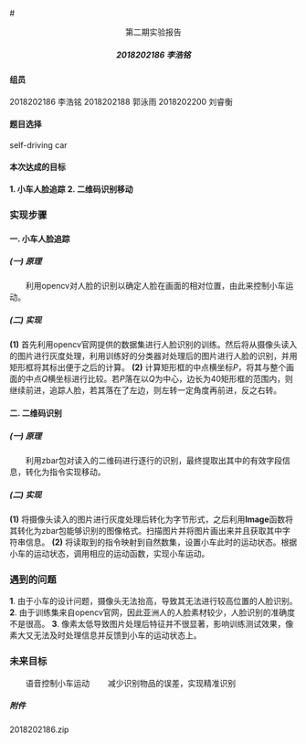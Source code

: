 #<center> 第二期实验报告 </center>
##### <center> 2018202186 李浩铭 </center>
#### 组员
2018202186 李浩铭
2018202188 郭泳雨
2018202200 刘睿衡
#### 题目选择
self-driving car

#### 本次达成的目标
**1. 小车人脸追踪**
**2. 二维码识别移动**

### 实现步骤
#### 一. 小车人脸追踪
##### (一) 原理
&emsp;&emsp;利用opencv对人脸的识别以确定人脸在画面的相对位置，由此来控制小车运动。
##### (二) 实现
**(1)** 首先利用opencv官网提供的数据集进行人脸识别的训练。然后将从摄像头读入的图片进行灰度处理，利用训练好的分类器对处理后的图片进行人脸的识别，并用矩形框将其标出便于之后的计算。
**(2)** 计算矩形框的中点横坐标*P*，将其与整个画面的中点*Q*横坐标进行比较。若*P*落在以*Q*为中心，边长为40矩形框的范围内，则继续前进，追踪人脸，若其落在了左边，则左转一定角度再前进，反之右转。

#### 二. 二维码识别
##### (一) 原理
&emsp;&emsp;利用zbar包对读入的二维码进行逐行的识别，最终提取出其中的有效字段信息，转化为指令实现移动。
##### (二) 实现
**(1)** 将摄像头读入的图片进行灰度处理后转化为字节形式，之后利用**Image**函数将其转化为zbar包能够识别的图像格式。扫描图片并将图片画出来并且获取其中字符串信息。
**(2)** 将读取到的指令映射到自然数集，设置小车此时的运动状态。根据小车的运动状态，调用相应的运动函数，实现小车运动。

### 遇到的问题
**1**. 由于小车的设计问题，摄像头无法抬高，导致其无法进行较高位置的人脸识别。
**2**. 由于训练集来自opencv官网，因此亚洲人的人脸素材较少，人脸识别的准确度不是很高。
**3**. 像素太低导致图片处理后特征并不很显著，影响训练测试效果，像素大又无法及时处理信息并反馈到小车的运动状态上。

### 未来目标
&emsp;&emsp;语音控制小车运动
&emsp;&emsp;减少识别物品的误差，实现精准识别

##### 附件
2018202186.zip